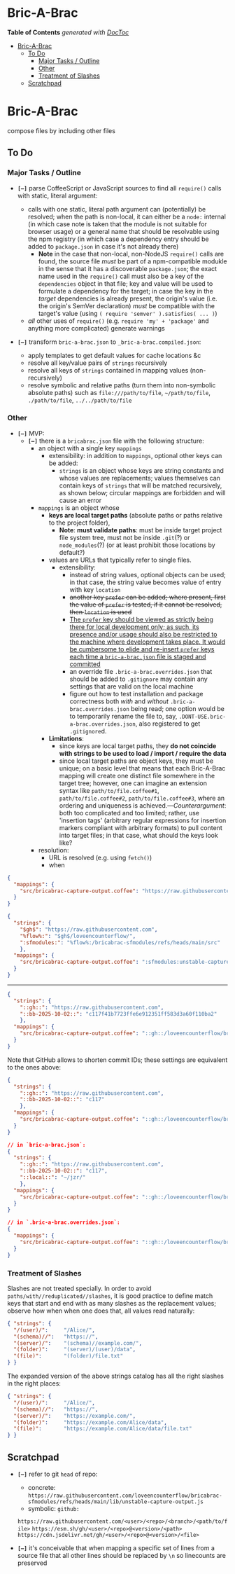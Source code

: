 

# Bric-A-Brac

<!-- START doctoc generated TOC please keep comment here to allow auto update -->
<!-- DON'T EDIT THIS SECTION, INSTEAD RE-RUN doctoc TO UPDATE -->
**Table of Contents**  *generated with [DocToc](https://github.com/thlorenz/doctoc)*

- [Bric-A-Brac](#bric-a-brac)
  - [To Do](#to-do)
    - [Major Tasks / Outline](#major-tasks--outline)
    - [Other](#other)
    - [Treatment of Slashes](#treatment-of-slashes)
  - [Scratchpad](#scratchpad)

<!-- END doctoc generated TOC please keep comment here to allow auto update -->

# Bric-A-Brac


compose files by including other files


## To Do

### Major Tasks / Outline

* **`[—]`** parse CoffeeScript or JavaScript sources to find all `require()` calls with static, literal
  argument:
  * calls with one static, literal path argument can (potentially) be resolved; when the path is non-local,
    it can either be a `node:` internal (in which case note is taken that the module is not suitable for
    browser usage) or a general name that should be resolvable using the npm registry (in which case a
    dependency entry should be added to `package.json` in case it's not already there)
    * **Note** in the case that non-local, non-NodeJS `require()` calls are found, the source file *must* be
      part of a npm-compatible modukle in the sense that it has a discoverable `package.json`; the exact
      name used in the `require()` call must also be a key of the `dependencies` object in that file; key
      and value will be used to formulate a dependency for the target; in case the key in the *target*
      dependencies is already present, the origin's value (i.e. the origin's SemVer declaration) *must* be
      compatible with the target's value (using `( require 'semver' ).satisfies( ... )`)
  * *all* other uses of `require()` (e.g. `require 'my' + 'package'` and anything more complicated) generate
    warnings

* **`[—]`** transform `bric-a-brac.json` to `_bric-a-brac.compiled.json`:
  * apply templates to get default values for cache locations &c
  * resolve all key/value pairs of `strings` recursively
  * resolve all keys of `strings` contained in mapping values (non-recursively)
  * resolve symbolic and relative paths (turn them into non-symbolic absolute paths) such as
    `file:///path/to/file`, `~/path/to/file`, `./path/to/file`, `../../path/to/file`


### Other


* **`[—]`** MVP:
  * **`[—]`** there is a `bricabrac.json` file with the following structure:
    * an object with a single key `mappings`
        * extensibility: in addition to `mappings`, optional other keys can be added:
          * `strings` is an object whose keys are string constants and whose values are replacements; values
            themselves can contain keys of `strings` that will be matched recursively, as shown below;
            circular mappings are forbidden and will cause an error
    * `mappings` is an object whose
      * **keys are local target paths** (absolute paths or paths relative to the project folder),
        * **Note**: **must validate paths**: must be inside target project file system tree, must not be
          inside `.git`(?) or `node_modules`(?) (or at least prohibit those locations by default?)
      * values are URLs that typically refer to single files.
        * extensibility:
          * instead of string values, optional objects can be used; in that case, the string value becomes
            value of entry with key `location`
          * <del>another key `prefer` can be added; where present, first the value of `prefer` is tested, if
            it cannot be resolved, then `location` is used</del>
          * <ins>The `prefer` key should be viewed as strictly being there for local development only; as
            such, its presence and/or usage should also be restricted to the machine where development takes
            place. It would be cumbersome to elide and re-insert `prefer` keys each time a
            `bric-a-brac.json` file is staged and committed</ins>
          * an override file `.bric-a-brac.overrides.json` that should be added to `.gitignore` may contain
            any settings that are valid on the local machine
          * figure out how to test installation and package correctness both *with* and *without*
            `.bric-a-brac.overrides.json` being read; one option would be to temporarily rename the file to,
            say, `.DONT-USE.bric-a-brac.overrides.json`, also registered to get `.gitignore`d.
      * **Limitations**:
        * since keys are local target paths, they **do not coincide with strings to be used to load / import
          / require the data**
        * since local target paths are object keys, they must be unique; on a basic level that means that
          each Bric-A-Brac mapping will create one distinct file somewhere in the target tree; however, one
          can imagine an extension syntax like `path/to/file.coffee#1`, `path/to/file.coffee#2`,
          `path/to/file.coffee#3`, where an ordering and uniqueness is achieved.—*Counterargument*: both too
          complicated and too limited; rather, use 'insertion tags' (arbitrary regular expressions for
          insertion markers compliant with arbitrary formats) to pull content into target files; in that
          case, what should the keys look like?
    * resolution:
      * URL is resolved (e.g. using `fetch()`)
      * when

```json
{
  "mappings": {
    "src/bricabrac-capture-output.coffee": "https://raw.githubusercontent.com/loveencounterflow/bricabrac-sfmodules/refs/heads/main/src/unstable-capture-output.coffee"
  }
}
```


```json
{
  "strings": {
    "$gh$": "https://raw.githubusercontent.com",
    "%flow%:": "$gh$/loveencounterflow/",
    ":sfmodules:": "%flow%:/bricabrac-sfmodules/refs/heads/main/src"
    },
  "mappings": {
    "src/bricabrac-capture-output.coffee": ":sfmodules:unstable-capture-output.coffee"
  }
}
```

------------------------------------------------

```json
{
  "strings": {
    "::gh::": "https://raw.githubusercontent.com",
    "::bb-2025-10-02::": "c117f41b7723ffe6e912351ff583d3a60f110ba2"
    },
  "mappings": {
    "src/bricabrac-capture-output.coffee": "::gh::/loveencounterflow/bricabrac-sfmodules/::bb-2025-10-02::/src/unstable-capture-output.coffee"
  }
}
```

Note that GitHub allows to shorten commit IDs; these settings are equivalent to the ones above:

```json
{
  "strings": {
    "::gh::": "https://raw.githubusercontent.com",
    "::bb-2025-10-02::": "c117"
    },
  "mappings": {
    "src/bricabrac-capture-output.coffee": "::gh::/loveencounterflow/bricabrac-sfmodules/::bb-2025-10-02::/src/unstable-capture-output.coffee"
  }
}
```

```json
// in `bric-a-brac.json`:
{
  "strings": {
    "::gh::": "https://raw.githubusercontent.com",
    "::bb-2025-10-02::": "c117",
    "::local::": "~/jzr/"
    },
  "mappings": {
    "src/bricabrac-capture-output.coffee": "::gh::/loveencounterflow/bricabrac-sfmodules/::bb-2025-10-02::/src/unstable-capture-output.coffee"
  }
}

// in `.bric-a-brac.overrides.json`:
{
  "mappings": {
    "src/bricabrac-capture-output.coffee": "::gh::/loveencounterflow/bricabrac-sfmodules/::bb-2025-10-02::/src/unstable-capture-output.coffee"
  }
}
```

### Treatment of Slashes

Slashes are not treated specially. In order to avoid `paths/with//reduplicated//slashes`, it is good
practice to define match keys that start and end with as many slashes as the replacement values; observe how
when when one does that, all values read naturally:

```json
{ "strings": {
  "/(user)/":     "/Alice/",
  "(schema)//":   "https://",
  "(server)/":    "(schema)//example.com/",
  "(folder)":     "(server)/(user)/data",
  "(file)":       "(folder)/file.txt"
} }
```

The expanded version of the above strings catalog has all the right slashes in the right places:

```json
{ "strings": {
  "/(user)/":     "/Alice/",
  "(schema)//":   "https://",
  "(server)/":    "https://example.com/",
  "(folder)":     "https://example.com/Alice/data",
  "(file)":       "https://example.com/Alice/data/file.txt"
} }
```

## Scratchpad

* **`[—]`** refer to git `head` of repo:
  * concrete: `https://raw.githubusercontent.com/loveencounterflow/bricabrac-sfmodules/refs/heads/main/lib/unstable-capture-output.js`
  * symbolic: `github:`

  `https://raw.githubusercontent.com/<user>/<repo>/<branch>/<path/to/file>`
            `https://esm.sh/gh/<user>/<repo>@<version>/<path>`
  `https://cdn.jsdelivr.net/gh/<user>/<repo>@<version>/<file>`


<!--   * Deno lets you define aliases, you can invent your own `gh://` scheme locally:

    ```json
    { "imports": { "gh:": "https://raw.githubusercontent.com/" } }
    ```
    Then in code: `import { serve } from "gh:denoland/deno_std/main/http/server.ts";`
 -->

* **`[—]`** it's conceivable that when mapping a specific set of lines from a source file that all other
  lines should be replaced by `\n` so linecounts are preserved
